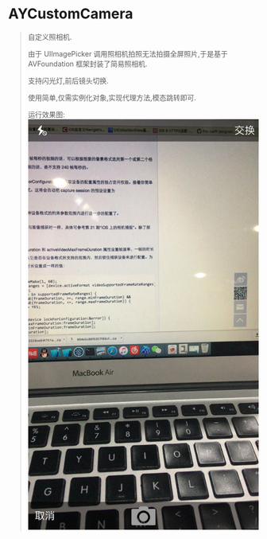 # AYCustomCamera
> 自定义照相机.
>
> 由于 UIImagePicker 调用照相机拍照无法拍摄全屏照片,于是基于 AVFoundation 框架封装了简易照相机.
>
> 支持闪光灯,前后镜头切换.
> 
> 使用简单,仅需实例化对象,实现代理方法,模态跳转即可.
> 
> 运行效果图:
![效果图](https://github.com/AndyCuiYTT/AYCustomCamera/blob/master/AYCustomCamera.png)

